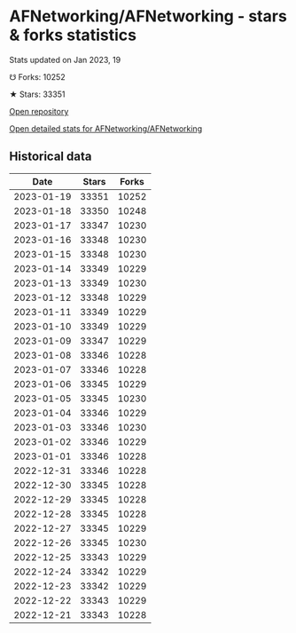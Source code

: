 # AFNetworking/AFNetworking - stars & forks statistics

Stats updated on Jan 2023, 19

☋ Forks: 10252

★ Stars: 33351

[Open repository](https://github.com/AFNetworking/AFNetworking)

[Open detailed stats for AFNetworking/AFNetworking](https://reviewgithub.com/rep/AFNetworking/AFNetworking)

## Historical data
| Date | Stars | Forks |
|------|-------|-------|
| 2023-01-19 | 33351 | 10252 | 
| 2023-01-18 | 33350 | 10248 | 
| 2023-01-17 | 33347 | 10230 | 
| 2023-01-16 | 33348 | 10230 | 
| 2023-01-15 | 33348 | 10230 | 
| 2023-01-14 | 33349 | 10229 | 
| 2023-01-13 | 33349 | 10230 | 
| 2023-01-12 | 33348 | 10229 | 
| 2023-01-11 | 33349 | 10229 | 
| 2023-01-10 | 33349 | 10229 | 
| 2023-01-09 | 33347 | 10229 | 
| 2023-01-08 | 33346 | 10228 | 
| 2023-01-07 | 33346 | 10228 | 
| 2023-01-06 | 33345 | 10229 | 
| 2023-01-05 | 33345 | 10230 | 
| 2023-01-04 | 33346 | 10229 | 
| 2023-01-03 | 33346 | 10230 | 
| 2023-01-02 | 33346 | 10229 | 
| 2023-01-01 | 33346 | 10228 | 
| 2022-12-31 | 33346 | 10228 | 
| 2022-12-30 | 33345 | 10228 | 
| 2022-12-29 | 33345 | 10228 | 
| 2022-12-28 | 33345 | 10228 | 
| 2022-12-27 | 33345 | 10229 | 
| 2022-12-26 | 33345 | 10230 | 
| 2022-12-25 | 33343 | 10229 | 
| 2022-12-24 | 33342 | 10229 | 
| 2022-12-23 | 33342 | 10229 | 
| 2022-12-22 | 33343 | 10229 | 
| 2022-12-21 | 33343 | 10228 | 


